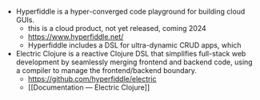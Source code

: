 - Hyperfiddle is a hyper-converged code playground for building cloud GUIs.
	- this is a cloud product, not yet released, coming 2024
	- https://www.hyperfiddle.net/
	- Hyperfiddle includes a DSL for ultra-dynamic CRUD apps, which
- Electric Clojure is a reactive Clojure DSL that simplifies full-stack web development by seamlessly merging frontend and backend code, using a compiler to manage the frontend/backend boundary.
	- https://github.com/hyperfiddle/electric
	- [[Documentation — Electric Clojure]]